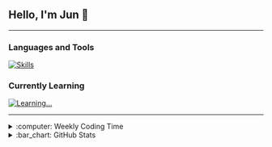 <!-- ⠀⠀⠀⠀⠀⠀⠀⠀⠀⢹⡀⠀⠀⠀⠀⠀⠘⠀⣷⠋⠀⠀⠀⠀⠀⠀⠀⠀⠀⠀⢠⡀⠀⠀⠀⠙⢦⠀⠀⠀⠀⠀⠀⠀⠀⠀⠀⠀⠀⠀
⠀⠀⠀⠀⠀⠀⠀⠀⠀⡼⠃⠀⠀⠀⠀⠀⣤⠀⢏⠀⠀⠀⠀⢠⣠⡆⠀⠀⣦⡀⠀⠳⡀⠀⠀⠀⠀⠑⢄⡀⠀⠀⠀⠀⠀⠀⠀⠀⠀⠈
⠀⠀⠀⠀⠀⠀⠀⠀⠐⣇⡀⠀⠀⠀⠀⠀⠘⠂⢈⣦⠀⣀⡀⠈⣟⢷⣄⠀⠘⣷⣄⠀⠹⣆⠀⠀⠀⠀⠀⠙⢦⣀⠀⠀⠀⠀⠀⠀⠀⢤
⠀⠀⠀⠀⠐⣶⠦⠤⠴⠋⠁⠀⠀⠀⠀⡜⢷⣧⣸⣿⡀⡟⠹⡄⢹⠀⣹⣷⣤⡘⣄⠙⠲⢬⣿⣉⡉⠉⠉⠉⠉⢉⣥⣀⠀⠀⠀⠀⠀⠀
⠀⠀⠀⠀⠀⠈⠳⠤⢤⡀⠀⠀⠀⠀⠀⢹⡾⣿⠛⠉⣧⡇⠀⢱⣸⡔⢡⠏⠀⠉⢻⣦⣤⠀⠈⠹⣿⣂⡀⣠⠔⢉⡤⠾⡆⠀⠀⠀⠀⠀
⠀⠀⠀⠀⠀⠀⠀⢀⡞⣧⠀⠀⢠⠈⣇⢀⣿⠃⠀⠀⠸⣿⣠⣼⣟⣠⣯⣴⡿⠷⣿⠟⠁⠀⠀⠀⠀⠀⣇⡇⠀⡿⠦⡀⣇⠀⠀⠀⠀⠀
⠀⠀⠀⠀⠀⠀⠀⣾⡼⡇⠀⠀⠘⡇⣿⣿⣿⢦⣄⣧⠀⣯⣿⣼⣿⣿⠋⢿⣽⣶⡏⠀⠀⠀⠀⠀⠀⠀⢻⠇⢀⡇⣠⠇⢸⡄⠀⠀⠀⣠
⠀⠀⠀⠀⠀⠀⠀⠙⠓⠳⣤⣶⠀⣿⠛⣿⢻⣷⣮⣽⡆⠈⠿⠟⠻⠛⠉⠉⠋⠉⠀⠀⠀⠀⠀⠀⠀⠀⠙⠀⠘⢿⠃⠀⣼⠁⠀⠀⠀⡱
⠀⠀⠀⠀⠀⠀⠀⢀⣠⡴⣺⣿⢠⣍⡀⠘⡿⢿⡿⠿⣷⡄⠀⠀⠀⠀⠀⠀⠀⠀⠀⠀⠀⠀⠀⠀⠀⠀⠀⠀⣀⡈⢀⡾⠃⠀⠀⠀⠘⢄
⠀⠀⠀⠀⠀⠀⠀⠀⠉⠉⠁⢸⡟⣾⡷⣄⢹⠀⠀⠀⣿⠁⣀⡀⠀⠀⠀⠀⠀⠀⠀⠀⠀⠀⠀⠀⠀⠀⠀⠀⡏⡏⠉⠀⠀⠀⠀⠀⡐⠪
⠀⠀⠀⠀⠀⠀⠀⠀⠀⠀⠀⠈⠃⠈⠃⠀⠙⣇⠀⠀⠙⠦⠉⠉⠁⠀⠀⠀⠀⠀⢠⡆⠀⠀⠀⠀⠀⠀⠀⢸⠃⠹⡄⠀⠀⠀⠀⠀⠠⡀
⠀⠀⠀⠀⠀⠀⠀⠀⠀⠀⠀⠀⠀⠀⠀⠀⠀⠙⣆⠀⠀⢠⣤⣤⡤⢒⣊⣩⣽⣿⣿⠀⠀⠀⠀⠀⠀⠀⠀⢸⡄⠀⠙⣿⠀⡄⠀⠀⠀⠙
⠀⠀⠀⠀⠀⠀⠀⠀⠀⠀⠀⠀⠀⠀⠀⠀⠀⠀⠘⢦⠀⠈⠹⣶⠛⣩⠔⠋⠉⠁⣸⠀⠀⠀⠀⠀⠀⠀⣠⢞⡁⠀⠀⡞⣸⠃⠀⠀⠀⠀
⠀⠀⠀⠀⠀⠀⠀⠀⠀⠀⠀⠀⠀⠀⠀⠀⠀⠀⠀⠀⠳⣄⠀⠈⣿⣇⣀⣀⣀⢴⡿⠀⠀⠀⠀⠀⣠⠞⠁⣸⠀⢀⡼⠟⠹⡀⠀⠀⠀⠀
⠀⠀⠀⠀⠀⠀⠀⠀⠀⠀⠀⠀⠀⠀⠀⠀⠀⠀⠀⠀⠀⠈⠳⡄⠙⠲⠤⠥⢖⡋⠀⠀⠀⠀⡠⠊⠁⠀⢠⠇⠀⠀⠀⠀⠀⢹⣉⡉⢰⡎
⠀⣀⣤⠖⠒⢲⡀⠀⠀⠀⠀⠀⠀⠀⠀⠀⠀⠀⠀⠀⠀⠀⠀⠙⣆⠀⠛⠋⠉⠀⠀⢀⡤⠊⠀⠀⠀⠀⠞⠀⠀⠀⠀⠀⠀⠀⢳⡼⠋⠀
⠋⡝⠁⠀⠀⠀⢱⡀⢀⡴⠊⠉⠉⠙⣇⠀⠀⠀⠀⠀⠀⠀⠀⠀⢘⣄⣀⣀⣀⡤⠖⠋⠀⠀⠀⠀⠀⠀⠀⠀⣀⣀⠤⠤⠖⠊⢁⡠⠖⠋
⠉⠉⠉⠉⠙⡆⠀⢷⠋⠀⠀⢀⡴⠚⠁⠀⠀⠀⠀⠀⠀⣠⠴⣚⠭⠜⠛⢯⠀⡇⠀⠀⣀⣀⠤⠄⠒⠒⠉⠉⠀⣀⣀⠤⠔⠊⠁⠀⠀⠀
⠳⠄⠀⠀⠀⡇⢀⡼⢦⡀⣰⠋⠀⠀⠀⠀⠀⠀⠀⠀⢸⣏⣛⠓⠤⠤⡀⠘⡆⢇⣠⠞⢁⣠⠤⠤⠖⠒⠒⠉⠉⠀⠀⠀⠀⠀⠀⠀⠀⠀
⠀⠈⠀⠀⠀⡟⠋⠀⠀⣹⠇⠀⠀⠀⠀⠀⠀⠀⠀⠀⠀⠹⡈⠉⠙⠢⡝⡄⠳⡼⠃⡴⠋⠀⠀⠀⠀⠀⠀⠀⠀⠀⠀⠀⠀⠀⠀⠀⠀⠀
⠀⢀⠀⢀⡴⠃⠀⠀⡸⠁⠀⠀⠀⠀⠀⠀⠀⠀⠀⠀⠀⢀⠇⠀⠀⠀⠙⢸⡞⢠⠞⠀⠀⠀⠀⠀⠀⠀⠀⠀⠀⠀⠀⠀⠀⠀⠀⠀⠀⠀
⠀⣻⠒⠋⠀⠀⠀⡰⠃⠀⠀⠀⠀⠀⠀⠀⣀⣀⠠⠤⠤⠼⡀⠀⠀⠀⠀⡞⢠⠏⠀⠀⠀⠀⠀⠀⠀⠀⠀⠀⠀⠀⠀⠀⠀⠀⠀⠀⠀⠀
⠘⠁⠀⠀⠀⠀⡰⠁⠀⠀⢀⣠⠄⠒⠊⠉⠀⠀⠀⠀⠀⠀⠈⢢⡀⠀⢰⢡⠇⠀⠀⠀⠀⠀⠀⠀⠀⠀⠀⠀⠀⠀⠀⠀⠀⠀⠀⠀⠀⠀
⠀⠀⠀⠀⢀⣼⣁⠤⠖⠊⠁⠀⠀⠀⠀⠀⠀⠀⠀⠀⠀⠀⠀⣀⣽⣴⡾⠟⠀⠀⠀⠀⠀⠀⠀⠀⠀⠀⠀⠀⠀⠀⠀⠀⠀⠀⠀⠀⠀⠀
⠀⠀⢀⣠⠞⠉⠀⠀⠀⠀⠀⠀⠀⠀⠀⠀⠀⠀⠀⠀⠀⢠⣼⡟⠋⠁⠀⠀⠀⠀⠀⠀⠀⠀⠀⠀⠀⠀⠀⠀⠀⠀⠀⠀⠀⠀⠀⠀⠀⠀ -->

## Hello, I'm Jun 👋

<!-- > /'way june/

<!-- ### Connect with me

[![LinkedIn](https://img.shields.io/badge/LinkedIn-0077B5?style=for-the-badge&logo=linkedin&logoColor=white)](https://linkedin.com/in/neohweijun)  -->

---

### Languages and Tools

[![Skills](https://skillicons.dev/icons?i=html,css,js,ts,md,react,nextjs,redux,tailwindcss,materialui,nodejs,express,threejs,blender,git,github,gitlab,figma)](https://skillicons.dev)

### Currently Learning

[![Learning...](https://skillicons.dev/icons?i=aws,astro,svelte,remix,jest,prisma)](https://skillicons.dev)

---

<details>
  <summary>:computer: Weekly Coding Time</summary>

<!--START_SECTION:waka-->

```txt
Total Time: 13 hrs 54 mins

JavaScript   9 hrs 20 mins   ⣿⣿⣿⣿⣿⣿⣿⣿⣿⣿⣿⣿⣿⣿⣿⣿⣶⣀⣀⣀⣀⣀⣀⣀⣀   66.94 %
TypeScript   2 hrs 5 mins    ⣿⣿⣿⣶⣀⣀⣀⣀⣀⣀⣀⣀⣀⣀⣀⣀⣀⣀⣀⣀⣀⣀⣀⣀⣀   14.99 %
HTML         1 hr 26 mins    ⣿⣿⣦⣀⣀⣀⣀⣀⣀⣀⣀⣀⣀⣀⣀⣀⣀⣀⣀⣀⣀⣀⣀⣀⣀   10.28 %
CSS          22 mins         ⣶⣀⣀⣀⣀⣀⣀⣀⣀⣀⣀⣀⣀⣀⣀⣀⣀⣀⣀⣀⣀⣀⣀⣀⣀   02.71 %
Markdown     20 mins         ⣶⣀⣀⣀⣀⣀⣀⣀⣀⣀⣀⣀⣀⣀⣀⣀⣀⣀⣀⣀⣀⣀⣀⣀⣀   02.50 %
```

<!--END_SECTION:waka-->

</details>

<details>
  <summary>:bar_chart: GitHub Stats</summary>

![](https://raw.githubusercontent.com/Jun-del/github-stats/master/generated/overview.svg#gh-dark-mode-only)
![](https://raw.githubusercontent.com/Jun-del/github-stats/master/generated/overview.svg#gh-light-mode-only)
![](https://raw.githubusercontent.com/Jun-del/github-stats/master/generated/languages.svg#gh-dark-mode-only)
![](https://raw.githubusercontent.com/Jun-del/github-stats/master/generated/languages.svg#gh-light-mode-only)

</details>

<!--
Credits:
<a href="https://linkedin.com/in/neohweijun" target="_blank"><img align="center" src="https://raw.githubusercontent.com/rahuldkjain/github-profile-readme-generator/master/src/images/icons/Social/linked-in-alt.svg" alt="neohweijun's linkedin" height="25" width="25" /></a>
Linkedin svg: https://raw.githubusercontent.com/rahuldkjain/github-profile-readme-generator/master/src/images/icons/Social/linked-in-alt.svg

1. Skills icons: https://github.com/tandpfun/skill-icons#readme
2. Coding time: https://github.com/athul/waka-readme
3. Github stats: https://github.com/jstrieb/github-stats
-->
